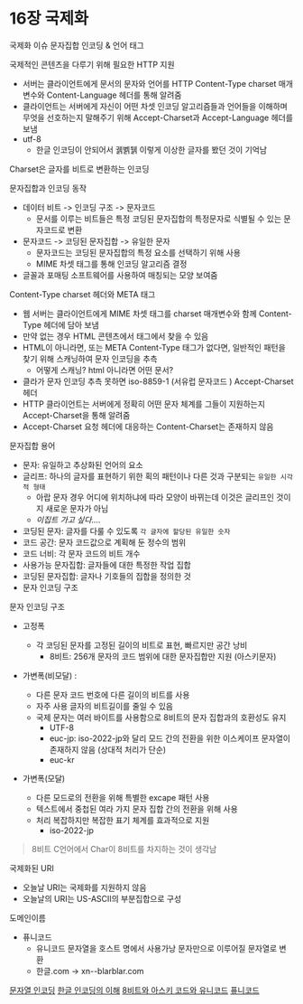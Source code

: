 # 16장 국제화

국제화 이슈 
문자집합 인코딩 & 언어 태그

국제적인 콘텐츠을 다루기 위해 필요한 HTTP 지원
- 서버는 클라이언트에게 문서의 문자와 언어를 HTTP Content-Type charset 매개변수와 Content-Language 헤더를 통해 알려줌
- 클라이언트는 서버에게 자신이 어떤 차셋 인코딩 알고리즘들과 언어들을 이해하며 무엇을 선호하는지 말해주기 위해 Accept-Charset과 Accept-Language 헤더를 보냄
- utf-8
  - 한글 인코딩이 안되어서 궭벩뒑 이렇게 이상한 글자를 봤던 것이 기억남

Charset은 글자를 비트로 변환하는 인코딩

문자집합과 인코딩 동작
- 데이터 비트 -> 인코딩 구조 -> 문자코드
  - 문서를 이루는 비트들은 특정 코딩된 문자집합의 특정문자로 식별될 수 있는 문자코드로 변환
- 문자코드 -> 코딩된 문자집합 -> 유일한 문자
  - 문자코드는 코딩된 문자집합의 특정 요소를 선택하기 위해 사용
  - MIME 차셋 태그를 통해 인코딩 알고리즘 결정
- 글꼴과 포매팅 소프트웨어를 사용하여 매칭되는 모양 보여줌


Content-Type charset 헤더와 META 태그
- 웹 서버는 클라이언트에게 MIME 차셋 태그를 charset 매개변수와 함께 Content-Type 헤더에 담아 보냄
- 만약 없는 경우 HTML 콘텐츠에서 태그에서 찾을 수 있음
- HTML이 아니라면, 또는 META Content-Type 태그가 없다면, 일반적인 패턴을 찾기 위해 스캐닝하여 문자 인코딩을 추측 
  - 어떻게 스캐닝? html 아니라면 어떤 문서?
- 클라가 문자 인코딩 추측 못하면 iso-8859-1 (서유럽 문자코드 )
Accept-Charset 헤더  
- HTTP 클라이언트는 서버에게 정확히 어떤 문자 체계를 그들이 지원하는지 Accept-Charset을 통해 알려줌
- Accept-Charset 요청 헤더에 대응하는 Content-Charset는 존재하지 않음


문자집합 용어
- 문자: 유일하고 추상화된 언어의 요소
- 글리프: 하나의 글자를 표현하기 위한 획의 패턴이나 다른 것과 구분되는 `유일한 시각적 형태`
  - 아랍 문자 경우 어디에 위치하냐에 따라 모양이 바뀌는데 이것은 글리프인 것이지 새로운 문자가 아님
  - _이집트 가고 싶다...._
- 코딩된 문자: 글자를 다룰 수 있도록 `각 글자에 할당된 유일한 숫자`
- 코드 공간: 문자 코드값으로 계획해 둔 정수의 범위
- 코드 너비: 각 문자 코드의 비트 개수
- 사용가능 문자집합: 글자들에 대한 특정한 작업 집합
- 코딩된 문자집합: 글자나 기호들의 집합을 정의한 것
- 문자 인코딩 구조

문자 인코딩 구조
- 고정폭
  - 각 코딩된 문자를 고정된 길이의 비트로 표현, 빠르지만 공간 낭비
    - 8비트: 256개 문자의 코드 범위에 대한 문자집합만 지원 (아스키문자)

- 가변폭(비모달) : 
  - 다른 문자 코드 번호에 다른 길이의 비트를 사용
  - 자주 사용 글자의 비트길이를 줄일 수 있음
  - 국제 문자는 여러 바이트를 사용함으로 8비트의 문자 집합과의 호환성도 유지
    - UTF-8
    - euc-jp: iso-2022-jp와 달리 모드 간의 전환을 위한 이스케이프 문자열이 존재하지 않음 (상대적 처리가 단순)
    - euc-kr
- 가변폭(모달)
  - 다른 모드로의 전환을 위해 특별한 excape 패턴 사용
  - 텍스트에서 중첩된 여라 가지 문자 집합 간의 전환을 위해 사용
  - 처리 복잡하지만 복잡한 표기 체계를 효과적으로 지원
    - iso-2022-jp

> 8비트 C언어에서 Char이 8비트를 차지하는 것이 생각남 


국제화된 URI
- 오늘날 URI는 국제화를 지원하지 않음
- 오늘날의 URI는 US-ASCII의 부분집합으로 구성

도메인이름
- 퓨니코드
  - 유니코드 문자열을 호스트 명에서 사용가낭 문자만으로 이루어질 문자열로 변환
  - 한글.com -> xn--blarblar.com



[문자열 인코딩](https://velog.io/@chayezo/%EC%BB%B4%ED%93%A8%ED%84%B0-%EA%B3%B5%ED%95%99-%EA%B8%B0%EC%B4%88-%EB%AC%B8%EC%9E%90%EC%97%B4)
[한글 인코딩의 이해](https://d2.naver.com/helloworld/19187)
[8비트와 아스키 코드와 유니코드](https://blog.naver.com/PostView.naver?blogId=zozokjs&logNo=221206994617&redirect=Dlog&widgetTypeCall=true&directAccess=false)
[퓨니코드](https://carpfish.tistory.com/entry/DNS-%ED%93%A8%EB%8B%88%EC%BD%94%EB%93%9CPunycode-%EB%9E%80-%ED%95%9C%EA%B8%80-%EB%8F%84%EB%A9%94%EC%9D%B8)